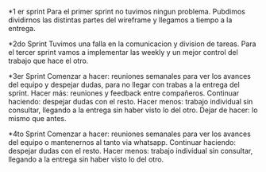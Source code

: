 *1 er sprint
Para el primer sprint no tuvimos ningun problema. Pubdimos dividirnos las distintas partes del wireframe y llegamos a tiempo a la entrega. 

*2do Sprint
Tuvimos una falla en la comunicacion y division de tareas. Para el tercer sprint vamos a implementar las weekly y un mejor control del trabajo que hace el otro. 

*3er Sprint
Comenzar a hacer: reuniones semanales para ver los avances del equipo y despejar dudas, para no llegar con trabas a la entrega del sprint.
Hacer más: reuniones y feedback entre compañeros.
Continuar haciendo: despejar dudas con el resto. 
Hacer menos: trabajo individual sin consultar, llegando a la entrega sin haber visto lo del otro. 
Dejar de hacer: lo mismo que antes. 

*4to Sprint
Comenzar a hacer: reuniones semanales para ver los avances del equipo o mantenernos al tanto via whatsapp. 
Continuar haciendo: despejar dudas con el resto. 
Hacer menos: trabajo individual sin consultar, llegando a la entrega sin haber visto lo del otro. 
